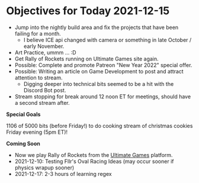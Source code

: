 # Objectives for Today 2021-12-15

- Jump into the nightly build area and fix the projects that have been failing for a month.
  - I believe ICE api changed with camera or something in late October / early November.
- Art Practice, ummm ... :D
- Get Rally of Rockets running on Ultimate Games site again.
- Possible: Complete and promote Patreon "New Year 2022" special offer.
- Possible: Writing an article on Game Development to post and attract attention to stream.
  - Digging deeper into technical bits seemed to be a hit with the Discord Bot post.
- Stream stopping for break around 12 noon ET for meetings, should have a second stream after.

**Special Goals**

1106 of 5000 bits (before Friday!) to do cooking stream of christmas cookies Friday evening (5pm ET)!

**Coming Soon**

- Now we play Rally of Rockets from the [Ultimate Games](https://ultimate.games/) platform.
- 2021-12-10: Testing Fllr's Oval Racing Ideas (may occur sooner if physics wrapup sooner)
- 2021-12-17: 2-3 hours of learning regex

